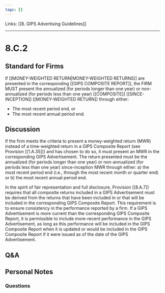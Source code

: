 ```yaml
---
tags: []
---
```

Links: [[8. GIPS Advertising Guidelines]]
___
# 8.C.2
## Standard for Firms
If [[MONEY-WEIGHTED RETURN|MONEY-WEIGHTED RETURNS]] are presented in the corresponding [[GIPS COMPOSITE REPORT]], the FIRM MUST present the annualized (for periods longer than one year) or non-annualized (for periods less than one year) [[COMPOSITE]] [[SINCE-INCEPTION]] [[MONEY-WEIGHTED RETURN]] through either:
- The most recent period end, or
- The most recent annual period end.
## Discussion
If the firm meets the criteria to present a money-weighted return (MWR) instead of a time-weighted return in a GIPS Composite Report (see Provision [[1.A.35]]) and has chosen to do so, it must present an MWR in the corresponding GIPS Advertisement. The return presented must be the annualized (for periods longer than one year) or non-annualized (for periods less than one year) since-inception MWR through either: a) the most recent period end (i.e., through the most recent month or quarter end) or b) the most recent annual period end.

In the spirit of fair representation and full disclosure, Provision [[8.A.7]] requires that all composite returns included in a GIPS Advertisement must be derived from the returns that have been included in or that will be included in the corresponding GIPS Composite Report. This requirement is to ensure consistency in the performance reported by a firm. If a GIPS Advertisement is more current than the corresponding GIPS Composite Report, it is permissible to include more-recent performance in the GIPS Advertisement, as long as this performance will be included in the GIPS Composite Report when it is updated or would be included in the GIPS Composite Report if it were issued as of the date of the GIPS Advertisement.
## Q&A

## Personal Notes

### Questions